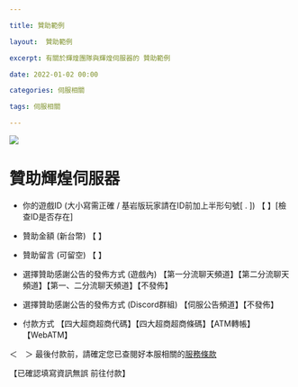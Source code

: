 ```yaml
---

title: 贊助範例

layout:  贊助範例

excerpt: 有關於輝煌團隊與輝煌伺服器的 贊助範例

date: 2022-01-02 00:00

categories: 伺服相關

tags: 伺服相關

---
```


![](https://cdn.discordapp.com/attachments/596718421966716928/995552584297353306/AddText_07-10-12.50.04.jpg)

# 贊助輝煌伺服器


- 你的遊戲ID (大小寫需正確 / 基岩版玩家請在ID前加上半形句號[ . ])
【           】[檢查ID是否存在]

- 贊助金額 (新台幣)
【           】

- 贊助留言 (可留空)
【           】

- 選擇贊助感謝公告的發佈方式 (遊戲內)
【第一分流聊天頻道】【第二分流聊天頻道】【第一、二分流聊天頻道】【不發佈】

- 選擇贊助感謝公告的發佈方式 (Discord群組)
【伺服公告頻道】【不發佈】

- 付款方式 
【四大超商超商代碼】【四大超商超商條碼】【ATM轉帳】【WebATM】

＜　＞ 最後付款前，請確定您已查閱好本服相關的<a href="https://www.brilliantw.net/服務條款">服務條款</a>

【已確認填寫資訊無誤 前往付款】

